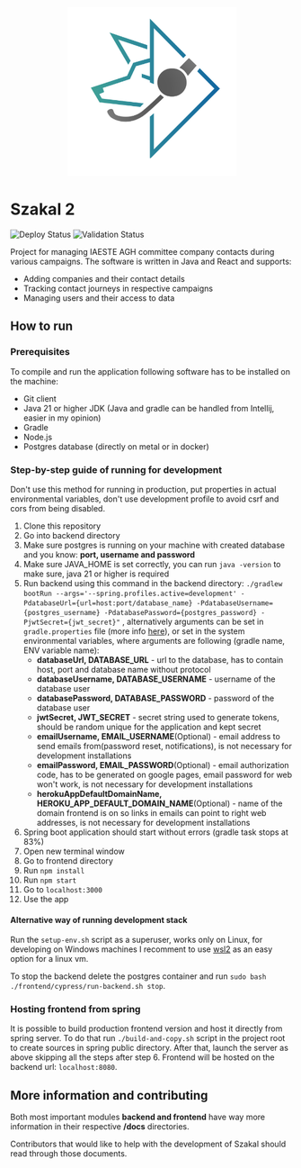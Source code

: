 <p align="center">
<img src="/frontend/public/szakal_logo.svg" width="300">
</p>

# Szakal 2

![Deploy Status](https://github.com/AeTher97/szakal-2/actions/workflows/main.yml/badge.svg)
![Validation Status](https://github.com/AeTher97/szakal-2/actions/workflows/branch-validation.yml/badge.svg?branch=master)

Project for managing IAESTE AGH committee company contacts
during various campaigns. The software is written in Java and React  and supports:

* Adding companies and their contact details
* Tracking contact journeys in respective campaigns
* Managing users and their access to data

## How to run
### Prerequisites 
To compile and run the application following software has to be installed on the machine:
* Git client
* Java 21 or higher JDK (Java and gradle can be handled from Intellij, easier in my opinion)
* Gradle
* Node.js
* Postgres database (directly on metal or in docker)

### Step-by-step guide of running for development
Don't use this method for running in production, put properties in actual environmental variables, don't use development profile to avoid csrf and cors from being disabled.
1. Clone this repository
2. Go into backend directory
3. Make sure postgres is running on your machine with created database and you know: **port, username and password**
4. Make sure JAVA_HOME is set correctly, you can run `java -version` to make sure, java 21 or higher is required
5. Run backend using this command in the backend directory: `./gradlew bootRun --args='--spring.profiles.active=development' -PdatabaseUrl={url=host:port/database_name} -PdatabaseUsername={postgres_username} -PdatabasePassword={postgres_password} -PjwtSecret={jwt_secret}"`
, alternatively arguments can be set in `gradle.properties` file (more info [here](https://docs.gradle.org/current/userguide/build_environment.html#sec:project_properties)), or set in the system environmental variables, where arguments are following (gradle name, ENV variable name):
   * **databaseUrl, DATABASE_URL** - url to the database, has to contain host, port and database name without protocol 
   * **databaseUsername, DATABASE_USERNAME** - username of the database user
   * **databasePassword, DATABASE_PASSWORD** - password of the database user
   * **jwtSecret, JWT_SECRET** - secret string used to generate tokens, should be random unique for the application and kept secret
   * **emailUsername, EMAIL_USERNAME**(Optional) - email address to send emails from(password reset, notifications), is not necessary for development installations
   * **emailPassword, EMAIL_PASSWORD**(Optional) - email authorization code, has to be generated on google pages, email password for web won't work, is not necessary for development installations
   * **herokuAppDefaultDomainName, HEROKU_APP_DEFAULT_DOMAIN_NAME**(Optional) - name of the domain frontend is on so links in emails can point to right web addresses,  is not necessary for development installations
6. Spring boot application should start without errors (gradle task stops at 83%)
7. Open new terminal window
8. Go to frontend directory
9. Run `npm install`
10. Run `npm start`
11. Go to `localhost:3000`
12. Use the app

#### Alternative way of running development stack

Run the `setup-env.sh` script as a superuser, works only on Linux, for developing on Windows machines
I recomment to use [wsl2](https://learn.microsoft.com/en-us/windows/wsl/install) as an easy option for a linux vm.

To stop the backend delete the postgres container and run `sudo bash ./frontend/cypress/run-backend.sh stop`.

### Hosting frontend from spring
It is possible to build production frontend version and host it directly from spring server.
To do that run `./build-and-copy.sh` script in the project root to create sources in spring public directory. After that, launch the server as above skipping all the steps after step 6.
Frontend will be hosted on the backend url: `localhost:8080`.

## More information and contributing
Both most important modules **backend and frontend** have way more information in their respective **/docs** directories. 

Contributors that would like to help with the development of Szakal should read through those documents.
